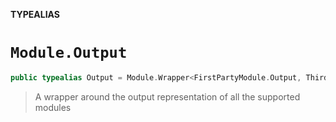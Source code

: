 **TYPEALIAS**

# `Module.Output`

```swift
public typealias Output = Module.Wrapper<FirstPartyModule.Output, ThirdPartyModule.Output>
```

> A wrapper around the output representation of all the supported modules